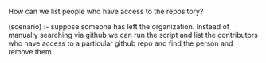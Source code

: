 How can we list people who have access to the repository?

(scenario) :- suppose someone has left the organization. Instead of manually searching via github we can run the script and list the contributors who have access to a particular github repo and find the person
              and remove them.

